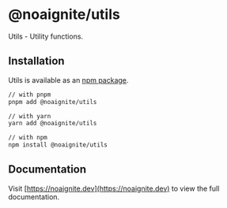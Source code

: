 # @noaignite/utils

Utils - Utility functions.

## Installation

Utils is available as an [npm package](https://www.npmjs.com/package/@noaignite/utils).

```sh
// with pnpm
pnpm add @noaignite/utils

// with yarn
yarn add @noaignite/utils

// with npm
npm install @noaignite/utils
```

## Documentation

Visit [https://noaignite.dev](https://noaignite.dev) to view the full documentation.
